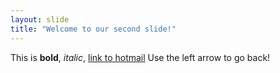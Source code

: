 ```yaml
---
layout: slide
title: "Welcome to our second slide!"
---
```

This is **bold**, *italic*, [link to hotmail](www.hotmail.com)
Use the left arrow to go back!
